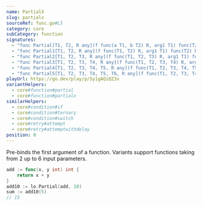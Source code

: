 ```yaml
---
name: PartialX
slug: partialx
sourceRef: func.go#L5
category: core
subCategory: function
signatures:
  - "func Partial[T1, T2, R any](f func(a T1, b T2) R, arg1 T1) func(T2) R"
  - "func Partial1[T1, T2, R any](f func(T1, T2) R, arg1 T1) func(T2) R"
  - "func Partial2[T1, T2, T3, R any](f func(T1, T2, T3) R, arg1 T1) func(T2, T3) R"
  - "func Partial3[T1, T2, T3, T4, R any](f func(T1, T2, T3, T4) R, arg1 T1) func(T2, T3, T4) R"
  - "func Partial4[T1, T2, T3, T4, T5, R any](f func(T1, T2, T3, T4, T5) R, arg1 T1) func(T2, T3, T4, T5) R"
  - "func Partial5[T1, T2, T3, T4, T5, T6, R any](f func(T1, T2, T3, T4, T5, T6) R, arg1 T1) func(T2, T3, T4, T5, T6) R"
playUrl: https://go.dev/play/p/Sy1gAQiQZ3v
variantHelpers:
  - core#function#partial
  - core#function#partialx
similarHelpers:
  - core#condition#if
  - core#condition#ternary
  - core#condition#switch
  - core#retry#attempt
  - core#retry#attemptwithdelay
position: 0
---
```


Pre-binds the first argument of a function. Variants support functions taking from 2 up to 6 input parameters.

```go
add := func(x, y int) int {
    return x + y
}
add10 := lo.Partial(add, 10)
sum := add10(5)
// 15
```


